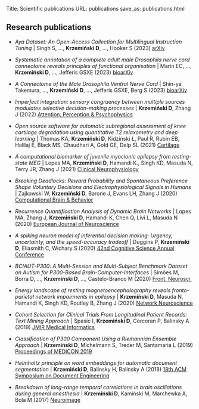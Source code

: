 Title: Scientific publications
URL: publications
save_as: publications.html

## <i class="fas fa-atom"></i> Research publications

- *Aya Dataset: An Open-Access Collection for Multilingual Instruction Tuning* | Singh S, ..., **Krzemiński D**, ..., Hooker S (2023) <a href="https://arxiv.org/abs/2402.06619" target="_blank">arXiv</a>

- *Systematic annotation of a complete adult male Drosophila nerve cord connectome reveals principles of functional organisation* | Marin EC, ..., **Krzemiński D**, ..., Jefferis GSXE (2023) <a href="https://www.biorxiv.org/content/10.1101/2023.06.05.543407v1.abstract" target="_blank">bioarXiv</a>

- *A Connectome of the Male Drosophila Ventral Nerve Cord* | Shin-ya Takemura, ..., **Krzemiński D**, ..., Jefferis GSXE, Berg S (2023) <a href="https://www.biorxiv.org/content/10.1101/2023.06.05.543757v1.abstract" target="_blank">bioarXiv</a>

- *Imperfect integration: sensory congruency between multiple sources modulates selective decision-making processes* | **Krzemiński D**, Zhang J (2022) <a href="http://dx.doi.org/10.3758/s13414-021-02434-7" target="_blank">Attention, Perception & Psychophysics</a>

- *Open source software for automatic subregional assessment of knee cartilage degradation using quantitative T2 relaxometry and deep learning* | Thomas KA, **Krzemiński D**, Kidziński Ł, Paul R, Rubin EB, Halilaj E, Black MS, Chaudhari A, Gold GE, Delp SL (2021) <a href="https://journals.sagepub.com/doi/10.1177/19476035211042406" target="_blank">Cartilage</a>

- *A computational biomarker of juvenile myoclonic epilepsy from resting-state MEG* | Lopes MA, **Krzemiński D**, Hamandi K., Singh KD, Masuda N, Terry JR, Zhang J (2021) <a href="https://doi.org/10.1101/2020.05.18.20102681" target="_blank">Clinical Neurophysiology</a>

- *Breaking Deadlocks: Reward Probability and Spontaneous Preference Shape Voluntary Decisions and Electrophysiological Signals in Humans* | 
Zajkowski W, **Krzemiński D**, Barone J, Evans LH, Zhang J (2020) 
<a href="https://link.springer.com/article/10.1007/s42113-020-00096-6" target="_blank">Computational Brain & Behavior</a>

- *Recurrence Quantification Analysis of Dynamic Brain Networks* | 
Lopes MA, Zhang J, **Krzemiński D**, Hamandi K, Chen Q, Livi L, Masuda N (2020) 
<a href="https://onlinelibrary.wiley.com/doi/full/10.1111/ejn.14960" target="_blank">European Journal of Neuroscience</a>

- *A spiking neuron model of inferential decision making: Urgency, uncertainty, and the speed-accuracy tradeoff* | Duggins P, **Krzemiński D**, Eliasmith C, Wichary S (2020) <a href="http://compneuro.uwaterloo.ca/files/publications/duggins.2020.pdf" target="_blank">42nd Cognitive Science Annual Conference</a> 

- *BCIAUT-P300: A Multi-Session and Multi-Subject Benchmark Dataset on Autism for P300-Based Brain-Computer-Interfaces* | Simões M, Borra D, ..., **Krzemiński D**,  ..., Castelo-Branco M (2020) 
<a href="https://www.frontiersin.org/articles/10.3389/fnins.2020.568104/full" target="_blank">Front. Neurosci.</a>

- *Energy landscape of resting magnetoencephalography reveals fronto-parietal network impairments in epilepsy* | 
**Krzemiński D**, Masuda N, Hamandi K, Singh KD, Routley B, Zhang J (2020) 
<a href="https://www.mitpressjournals.org/doi/abs/10.1162/netn_a_00125" target="_blank">Network Neuroscience</a>

- *Cohort Selection for Clinical Trials From Longitudinal Patient Records: Text Mining Approach* | 
Spasic I, **Krzemiński D**, Corcoran P, Balinsky A (2019) 
<a href="https://medinform.jmir.org/2019/4/e15980/" target="_blank">JMIR Medical Informatics</a>

- *Classification of P300 Component Using a Riemannian Ensemble Approach* | 
**Krzemiński D**, Michelmann S, Treder M, Santamaria L (2019) 
<a href="https://link.springer.com/chapter/10.1007/978-3-030-31635-8_229" target="_blank">Proceedings of MEDICON 2019</a>

- *Helmholtz principle on word embeddings for automatic document segmentation* | 
**Krzemiński D**, Balinsky H, Balinsky A (2018) 
<a href="https://dl.acm.org/doi/abs/10.1145/3209280.3229103" target="_blank">18th ACM Symposium on Document Engineering</a>

- *Breakdown of long-range temporal correlations in brain oscillations during general anesthesia* | **Krzemiński D**, Kamiński M, Marchewka A, Bola M (2017) 
<a href="https://www.sciencedirect.com/science/article/pii/S1053811917306158" target="_blank">Neuroimage</a>
